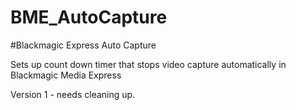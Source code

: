 # BME_AutoCapture
#Blackmagic Express Auto Capture


Sets up count down timer that stops video capture automatically in Blackmagic Media Express 

Version 1 - needs cleaning up.
